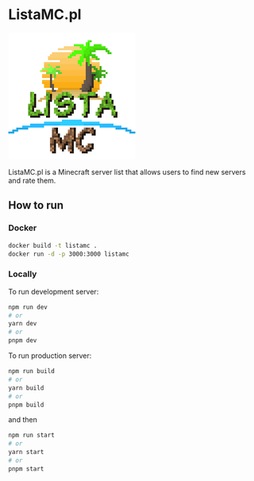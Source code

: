 # ListaMC.pl

![ListaMc.pl](public/assets/listamc-256x256.png)

ListaMC.pl is a Minecraft server list that allows users to find new servers and rate them.

## How to run

### Docker

```bash
docker build -t listamc .
docker run -d -p 3000:3000 listamc
```

### Locally

To run development server:

```bash
npm run dev
# or
yarn dev
# or
pnpm dev
```

To run production server:

```bash
npm run build
# or
yarn build
# or
pnpm build
```

and then

```bash
npm run start
# or
yarn start
# or
pnpm start
```
